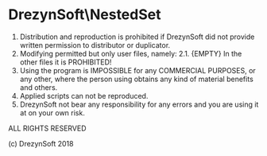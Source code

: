 # DrezynSoft\NestedSet

 1. Distribution and reproduction is prohibited if DrezynSoft did not provide written permission to distributor or duplicator.
 2. Modifying permitted but only user files, namely:
 2.1. {EMPTY}
In the other files it is PROHIBITED!
 3. Using the program is IMPOSSIBLE for any COMMERCIAL PURPOSES, or any other, where the person using obtains any kind of material benefits and others.
 4. Applied scripts can not be reproduced.
 5. DrezynSoft not bear any responsibility for any errors and you are using it at on your own risk.

ALL RIGHTS RESERVED

(c) DrezynSoft 2018